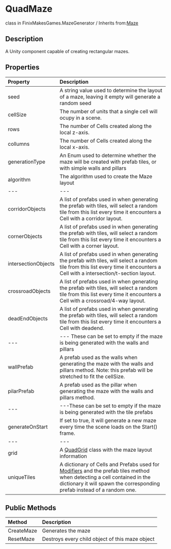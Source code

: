 # QuadMaze
class in FinixMakesGames.MazeGenerator / Inherits from:[Maze](./maze_class.md)

## Description
A Unity component capable of creating rectangular mazes.

## Properties
| Property            | Description                                                                                                                                                                                                          |
| :------------------ | :------------------------------------------------------------------------------------------------------------------------------------------------------------------------------------------------------------------- |
| seed                | A string value used to determine the layout of a maze, leaving it empty will generate a random seed                                                                                                                  |
| cellSize            | The number of units that a single cell will ocupy in a scene.                                                                                                                                                        |
| rows                | The number of Cells created along the local z-axis.                                                                                                                                                                  |
| collumns            | The number of Cells created along the local x-axis.                                                                                                                                                                  |
| generationType      | An Enum used to determine whether the maze will be created with prefab tiles, or with simple walls and pillars                                                                                                       |
| algorithm           | The algorithm used to create the Maze layout                                                                                                                                                                         |
| ---                 | ---                                                                                                                                                                                                                  |
| corridorObjects     | A list of prefabs used in when generating the prefab with tiles, will select a random tile from this list every time it encounters a Cell with a corridor layout.                                                    |
| cornerObjects       | A list of prefabs used in when generating the prefab with tiles, will select a random tile from this list every time it encounters a Cell with a corner layout.                                                      |
| intersectionObjects | A list of prefabs used in when generating the prefab with tiles, will select a random tile from this list every time it encounters a Cell with a intersection/t-section layout.                                      |
| crossroadObjects    | A list of prefabs used in when generating the prefab with tiles, will select a random tile from this list every time it encounters a Cell with a crossroad/4-way layout.                                             |
| deadEndObjects      | A list of prefabs used in when generating the prefab with tiles, will select a random tile from this list every time it encounters a Cell with deadend.                                                              |
| ---                 | --- These can be set to empty if the maze is being generated with the walls and pillars                                                                                                                              |
| wallPrefab          | A prefab used as the walls when generating the maze with the walls and pillars method. Note: this prefab will be stretched to fit the cellSize.                                                                      |
| pilarPrefab         | A prefab used as the pillar when generating the maze with the walls and pillars method.                                                                                                                              |
| ---                 | ---These can be set to empty if the maze is being generated with the tile prefabs                                                                                                                                    |
| generateOnStart     | If set to true, it will generate a new maze every time the scene loads on the Start() frame.                                                                                                                         |
| ---                 | ---                                                                                                                                                                                                                  |
| grid                | A [QuadGrid](./quad_grid.md) class with the maze layout information                                                                                                                                                  |
| uniqueTiles         | A dictionary of Cells and Prefabs used for [Modifiers](./modifiers.md) and the prefab tiles method when detecting a cell contained in the dictionary it will spawn the corresponding prefab instead of a random one. |

## Public Methods
| Method     | Description                                     |
| :--------- | :---------------------------------------------- |
| CreateMaze | Generates the maze                              |
| ResetMaze  | Destroys every child object of this maze object |